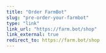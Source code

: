 ```yaml
---
title: "Order FarmBot"
slug: "pre-order-your-farmbot"
type: "link"
link_url: "https://farm.bot/shop"
link_external: true
redirect_to: https://farm.bot/shop
---
```


